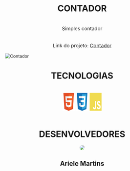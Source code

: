 <h1 align="center">CONTADOR</h1>
<p align="center" style="padding:20px; font-size:16px">Simples contador</p>
<p align="center" style="font-size:16px">Link do projeto: <a href="https://arielemartins.github.io/exercicios_js/Contador/" target="_blank">Contador</a></p>

![Contador](https://user-images.githubusercontent.com/83427685/202767058-22c77d63-3056-4348-9ac1-a130194b013a.png)


<h1 align="center">TECNOLOGIAS</h1>
<div align="center" style="padding:20px;">
    <img align="center" alt="ari-html5" height='60' width='40' src="https://raw.githubusercontent.com/devicons/devicon/master/icons/html5/html5-original.svg">
    <img align="center" alt="ari-css3" height='60' width='40' src="https://raw.githubusercontent.com/devicons/devicon/master/icons/css3/css3-original.svg">
    <img align="center" alt="ari-js" height='60' width='40' src="https://raw.githubusercontent.com/devicons/devicon/master/icons/javascript/javascript-plain.svg">
</div>

<h1 align="center">DESENVOLVEDORES</h1>
<div align="center">
    <img style="border-radius: 50%" height="200em" src="https://github.com/ArieleMartins.png">
    <h2 >Ariele Martins</h2>
</div>